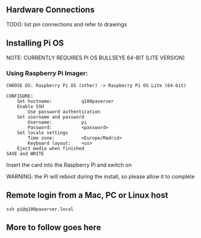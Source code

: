 ## Hardware Connections

TODO: list pin connections and refer to drawings

## Installing Pi OS

NOTE: CURRENTLY REQUIRES PI OS BULLSEYE 64-BIT (LITE VERSION)

### Using Raspberry Pi Imager:

```
CHOOSE OS: Raspberry Pi OS (other) -> Raspberry Pi OS Lite (64-bit)

CONFIGURE:
	Set hostname:			q100paserver
	Enable SSH
		Use password authentication
	Set username and password
		Username:           pi
		Password:           <password>
	Set locale settings
		Time zone:          <Europe/Madrid>
		Keyboard layout:    <us>
	Eject media when finished
SAVE and WRITE
```

Insert the card into the Raspberry Pi and switch on

WARNING: the Pi will reboot during the install, so please allow it to complete

## Remote login from a Mac, PC or Linux host

```
ssh pi@q100paserver.local
```

## More to follow goes here
